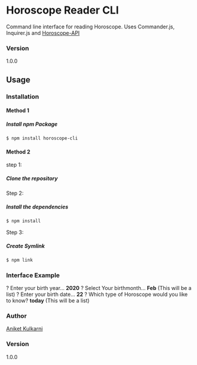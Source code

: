 # Horoscope Reader CLI

Command line interface for reading Horoscope. Uses Commander.js, Inquirer.js and [Horoscope-API](https://github.com/tapaswenipathak/Horoscope-API)

### Version
1.0.0

## Usage

### Installation


#### Method 1

##### Install npm Package

```sh
$ npm install horoscope-cli
```

#### Method 2
step 1:
##### Clone the repository
Step 2: 
##### Install the dependencies

```sh
$ npm install
```
Step 3:
##### Create Symlink

```sh
$ npm link
```



### Interface Example

? Enter your birth year... **2020** 
? Select Your birthmonth... **Feb** (This will be a list)
? Enter your birth date... **22**
? Which type of Horoscope would you like to know? **today** (This will be a list)



### Author

[Aniket Kulkarni](https://github.com/anirket)

### Version

1.0.0
